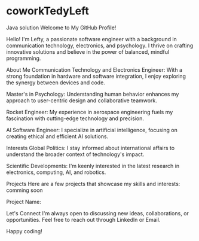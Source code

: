 # coworkTedyLeft
Java solution
Welcome to My GitHub Profile!

Hello! I'm Lefty, a passionate software engineer with a background in communication technology, electronics, and psychology. I thrive on crafting innovative solutions and believe in the power of balanced, mindful programming.

About Me
Communication Technology and Electronics Engineer: With a strong foundation in hardware and software integration, I enjoy exploring the synergy between devices and code.

Master's in Psychology: Understanding human behavior enhances my approach to user-centric design and collaborative teamwork.

Rocket Engineer: My experience in aerospace engineering fuels my fascination with cutting-edge technology and precision.

AI Software Engineer: I specialize in artificial intelligence, focusing on creating ethical and efficient AI solutions.

Interests
Global Politics: I stay informed about international affairs to understand the broader context of technology's impact.

Scientific Developments: I'm keenly interested in the latest research in electronics, computing, AI, and robotics.

Projects
Here are a few projects that showcase my skills and interests: comming soon

Project Name:   

Let's Connect
I'm always open to discussing new ideas, collaborations, or opportunities. Feel free to reach out through LinkedIn or Email.

Happy coding!

